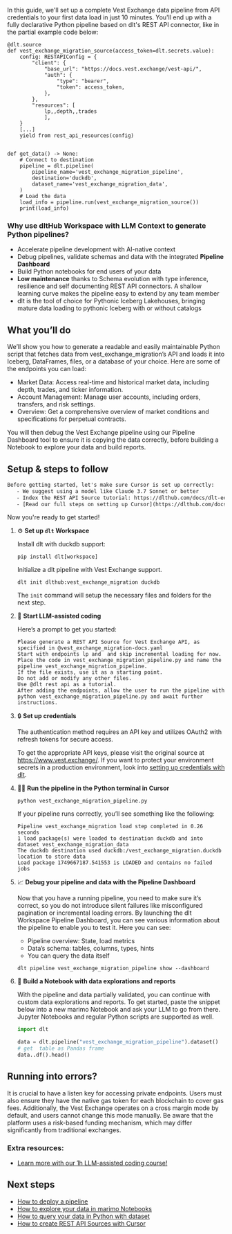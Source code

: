 In this guide, we'll set up a complete Vest Exchange data pipeline from API credentials to your first data load in just 10 minutes. You'll end up with a fully declarative Python pipeline based on dlt's REST API connector, like in the partial example code below:

```python-outcome
@dlt.source
def vest_exchange_migration_source(access_token=dlt.secrets.value):
    config: RESTAPIConfig = {
        "client": {
            "base_url": "https://docs.vest.exchange/vest-api/",
            "auth": {
                "type": "bearer",
                "token": access_token,
            },
        },
        "resources": [
            lp,,depth,,trades
            ],
    }
    [...]
    yield from rest_api_resources(config)


def get_data() -> None:
    # Connect to destination
    pipeline = dlt.pipeline(
        pipeline_name='vest_exchange_migration_pipeline',
        destination='duckdb',
        dataset_name='vest_exchange_migration_data', 
    )
    # Load the data
    load_info = pipeline.run(vest_exchange_migration_source())
    print(load_info) 
```

### Why use dltHub Workspace with LLM Context to generate Python pipelines?

- Accelerate pipeline development with AI-native context
- Debug pipelines, validate schemas and data with the integrated **Pipeline Dashboard**
- Build Python notebooks for end users of your data
- **Low maintenance** thanks to Schema evolution with type inference, resilience and self documenting REST API connectors. A shallow learning curve makes the pipeline easy to extend by any team member
- dlt is the tool of choice for Pythonic Iceberg Lakehouses, bringing mature data loading to pythonic Iceberg with or without catalogs

## What you’ll do

We’ll show you how to generate a readable and easily maintainable Python script that fetches data from vest_exchange_migration’s API and loads it into Iceberg, DataFrames, files, or a database of your choice. Here are some of the endpoints you can load:

- Market Data: Access real-time and historical market data, including depth, trades, and ticker information.
- Account Management: Manage user accounts, including orders, transfers, and risk settings.
- Overview: Get a comprehensive overview of market conditions and specifications for perpetual contracts.

You will then debug the Vest Exchange pipeline using our Pipeline Dashboard tool to ensure it is copying the data correctly, before building a Notebook to explore your data and build reports.

## Setup & steps to follow

```default
Before getting started, let's make sure Cursor is set up correctly:
   - We suggest using a model like Claude 3.7 Sonnet or better
   - Index the REST API Source tutorial: https://dlthub.com/docs/dlt-ecosystem/verified-sources/rest_api/ and add it to context as **@dlt rest api**
   - [Read our full steps on setting up Cursor](https://dlthub.com/docs/dlt-ecosystem/llm-tooling/cursor-restapi#23-configuring-cursor-with-documentation)
```

Now you're ready to get started!

1. ⚙️ **Set up `dlt` Workspace**
    
    Install dlt with duckdb support:
    ```shell
    pip install dlt[workspace]
    ```

    Initialize a dlt pipeline with Vest Exchange support.
    ```shell
    dlt init dlthub:vest_exchange_migration duckdb
    ```

    The `init` command will setup the necessary files and folders for the next step.
    
2. 🤠 **Start LLM-assisted coding**
    
    Here’s a prompt to get you started:
    
    ```prompt
    Please generate a REST API Source for Vest Exchange API, as specified in @vest_exchange_migration-docs.yaml 
    Start with endpoints lp and  and skip incremental loading for now. 
    Place the code in vest_exchange_migration_pipeline.py and name the pipeline vest_exchange_migration_pipeline. 
    If the file exists, use it as a starting point. 
    Do not add or modify any other files. 
    Use @dlt rest api as a tutorial. 
    After adding the endpoints, allow the user to run the pipeline with python vest_exchange_migration_pipeline.py and await further instructions.
    ```

    
3. 🔒 **Set up credentials** 
    
    The authentication method requires an API key and utilizes OAuth2 with refresh tokens for secure access.
    
    To get the appropriate API keys, please visit the original source at https://www.vest.exchange/.
    If you want to protect your environment secrets in a production environment, look into [setting up credentials with dlt](https://dlthub.com/docs/walkthroughs/add_credentials).
    
4. 🏃‍♀️ **Run the pipeline in the Python terminal in Cursor**
    
    ```shell
    python vest_exchange_migration_pipeline.py
    ```
    
    If your pipeline runs correctly, you’ll see something like the following:
    
    ```shell
    Pipeline vest_exchange_migration load step completed in 0.26 seconds
    1 load package(s) were loaded to destination duckdb and into dataset vest_exchange_migration_data
    The duckdb destination used duckdb:/vest_exchange_migration.duckdb location to store data
    Load package 1749667187.541553 is LOADED and contains no failed jobs
    ```
    
5. 📈 **Debug your pipeline and data with the Pipeline Dashboard**

    Now that you have a running pipeline, you need to make sure it’s correct, so you do not introduce silent failures like misconfigured pagination or incremental loading errors. By launching the dlt Workspace Pipeline Dashboard, you can see various information about the pipeline to enable you to test it. Here you can see:
    - Pipeline overview: State, load metrics
    - Data’s schema: tables, columns, types, hints
    - You can query the data itself
    
    ```shell
    dlt pipeline vest_exchange_migration_pipeline show --dashboard
    ```
    
6. 🐍 **Build a Notebook with data explorations and reports**

    With the pipeline and data partially validated, you can continue with custom data explorations and reports. To get started, paste the snippet below into a new marimo Notebook and ask your LLM to go from there. Jupyter Notebooks and regular Python scripts are supported as well.

    
    ```python
    import dlt

   data = dlt.pipeline("vest_exchange_migration_pipeline").dataset()
   # get  table as Pandas frame
   data..df().head()
    ```

## Running into errors?

It is crucial to have a listen key for accessing private endpoints. Users must also ensure they have the native gas token for each blockchain to cover gas fees. Additionally, the Vest Exchange operates on a cross margin mode by default, and users cannot change this mode manually. Be aware that the platform uses a risk-based funding mechanism, which may differ significantly from traditional exchanges.

### Extra resources:

- [Learn more with our 1h LLM-assisted coding course!](https://www.youtube.com/watch?v=GGid70rnJuM)

## Next steps

- [How to deploy a pipeline](https://dlthub.com/docs/walkthroughs/deploy-a-pipeline)
- [How to explore your data in marimo Notebooks](https://dlthub.com/docs/general-usage/dataset-access/marimo)
- [How to query your data in Python with dataset](https://dlthub.com/docs/general-usage/dataset-access/dataset)
- [How to create REST API Sources with Cursor](https://dlthub.com/docs/dlt-ecosystem/llm-tooling/cursor-restapi)